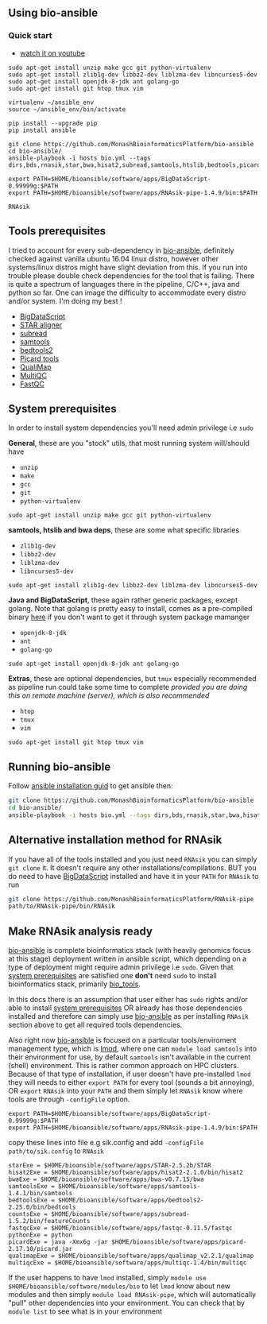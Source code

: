 ## Using bio-ansible

### Quick start

- [watch it on youtube](https://www.youtube.com/watch?v=oHRa9iniy3o)

```
sudo apt-get install unzip make gcc git python-virtualenv
sudo apt-get install zlib1g-dev libbz2-dev liblzma-dev libncurses5-dev
sudo apt-get install openjdk-8-jdk ant golang-go
sudo apt-get install git htop tmux vim

virtualenv ~/ansible_env
source ~/ansible_env/bin/activate

pip install --upgrade pip
pip install ansible

git clone https://github.com/MonashBioinformaticsPlatform/bio-ansible
cd bio-ansible/
ansible-playbook -i hosts bio.yml --tags dirs,bds,rnasik,star,bwa,hisat2,subread,samtools,htslib,bedtools,picard,qualimap,fastqc,multiqc

export PATH=$HOME/bioansible/software/apps/BigDataScript-0.99999g:$PATH
export PATH=$HOME/bioansible/software/apps/RNAsik-pipe-1.4.9/bin:$PATH

RNAsik
```

## Tools prerequisites

I tried to account for every sub-dependency in [bio-ansible](https://github.com/MonashBioinformaticsPlatform/bio-ansible), definitely checked against vanilla ubuntu 16.04 linux distro, however other systems/linux distros might have slight deviation from this. If you run into trouble please double check dependencies for the tool that is failing.
There is quite a spectrum of languages there in the pipeline, C/C++, java and python so far. One can image the difficulty to accommodate every distro and/or system. I'm doing my best !

- [BigDataScript](http://pcingola.github.io/BigDataScript/download.html)
- [STAR aligner](https://github.com/alexdobin/STAR/releases)
- [subread](http://subread.sourceforge.net/)
- [samtools](http://www.htslib.org/download/)
- [bedtools2](http://bedtools.readthedocs.io/en/latest/index.html)
- [Picard tools](http://broadinstitute.github.io/picard/)
- [QualiMap](http://qualimap.bioinfo.cipf.es/)
- [MultiQC](http://multiqc.info/) 
- [FastQC](http://www.bioinformatics.babraham.ac.uk/projects/fastqc/)

## System prerequisites

In order to install system dependencies you'll need admin privilege i.e `sudo`

**General**, these are you "stock" utils, that most running system will/should have

- `unzip`
- `make`
- `gcc`
- `git`
- `python-virtualenv`

```
sudo apt-get install unzip make gcc git python-virtualenv
```

**samtools, htslib and bwa deps**, these are some what specific libraries

- `zlib1g-dev` 
- `libbz2-dev` 
- `liblzma-dev`
- `libncurses5-dev`

```
sudo apt-get install zlib1g-dev libbz2-dev liblzma-dev libncurses5-dev
```

**Java and BigDataScript**, these again rather generic packages, except golang. 
Note that golang is pretty easy to install, comes as a pre-compiled binary [here](https://golang.org/dl/) if you don't want to get it through system package mamanger

- `openjdk-8-jdk` 
- `ant`
- `golang-go`

```
sudo apt-get install openjdk-8-jdk ant golang-go
```

**Extras**, these are optional dependencies, but `tmux` especially recommended as pipeline run could take some time to complete
_provided you are doing this on remote machine (server), which is also recommended_

- `htop`
- `tmux`
- `vim`

```
sudo apt-get install git htop tmux vim
```

## Running bio-ansible

Follow [ansible installation guid](http://docs.ansible.com/ansible/intro_installation.html) to get ansible then:

```BASH
git clone https://github.com/MonashBioinformaticsPlatform/bio-ansible
cd bio-ansible/
ansible-playbook -i hosts bio.yml --tags dirs,bds,rnasik,star,bwa,hisat2,subread,samtools,htslib,bedtools,picard,qualimap,fastqc,multiqc
```

## Alternative installation method for RNAsik

If you have all of the tools installed and you just need `RNAsik` you can simply `git clone` it. It doesn't require any
other installations/compilations. BUT you do need to have [BigDataScript](https://github.com/pcingola/BigDataScript) installed
and have it in your `PATH` for `RNAsik` to run

```BASH
git clone https://github.com/MonashBioinformaticsPlatform/RNAsik-pipe
path/to/RNAsik-pipe/bin/RNAsik
```

## Make RNAsik analysis ready

[bio-ansible](https://github.com/MonashBioinformaticsPlatform/bio-ansible) is complete bioinformatics stack (with heavily genomics focus at this stage) deployment written in ansible script, which depending on a type of deployment might require admin privilege i.e `sudo`.
Given that [system prerequisites](#system-prerequisites) are satisfied one **don't** need `sudo` to install bioinformatics stack, primarily [bio_tools](https://github.com/MonashBioinformaticsPlatform/bio-ansible/blob/master/roles/bio_tools/tasks/main.yml).

In this docs there is an assumption that user either has `sudo` rights and/or able to install [system prerequisites](#system-prerequisites) OR already has those dependencies installed and therefore can simply use [bio-ansible](https://github.com/MonashBioinformaticsPlatform/bio-ansible) as per installing `RNAsik` section above to get all required tools dependencies.

Also right now [bio-ansible](https://github.com/MonashBioinformaticsPlatform/bio-ansible) is focused on a particular tools/enviroment management type, which is [lmod](https://lmod.readthedocs.io/en/latest/), where one can `module load samtools` into their environment for use, by default `samtools` isn't available in the current (shell) environment. This is rather common approach on HPC clusters. Because of that type of installation, if user doesn't have pre-installed `lmod` they will needs to either `export PATH` for every tool (sounds a bit annoying), OR `export` `RNAsik` into your `PATH` and them simply let `RNAsik` know where tools are through `-configFile` option.

```
export PATH=$HOME/bioansible/software/apps/BigDataScript-0.99999g:$PATH
export PATH=$HOME/bioansible/software/apps/RNAsik-pipe-1.4.9/bin:$PATH
```

copy these lines into file e.g sik.config and add `-configFile path/to/sik.config` to `RNAsik`

```
starExe = $HOME/bioansible/software/apps/STAR-2.5.2b/STAR
hisat2Exe = $HOME/bioansible/software/apps/hisat2-2.1.0/bin/hisat2
bwaExe = $HOME/bioansible/software/apps/bwa-v0.7.15/bwa
samtoolsExe = $HOME/bioansible/software/apps/samtools-1.4.1/bin/samtools
bedtoolsExe = $HOME/bioansible/software/apps/bedtools2-2.25.0/bin/bedtools
countsExe = $HOME/bioansible/software/apps/subread-1.5.2/bin/featureCounts
fastqcExe = $HOME/bioansible/software/apps/fastqc-0.11.5/fastqc
pythonExe = python
picardExe = java -Xmx6g -jar $HOME/bioansible/software/apps/picard-2.17.10/picard.jar
qualimapExe = $HOME/bioansible/software/apps/qualimap_v2.2.1/qualimap
multiqcExe = $HOME/bioansible/software/apps/multiqc-1.4/bin/multiqc
```

If the user happens to have `lmod` installed, simply `module use $HOME/bioansible/software/modules/bio` to let `lmod` know about new modules and then simply `module load RNAsik-pipe`, which will automatically "pull" other dependencies into your environment. You can check that by `module list` to see what is in your environment
